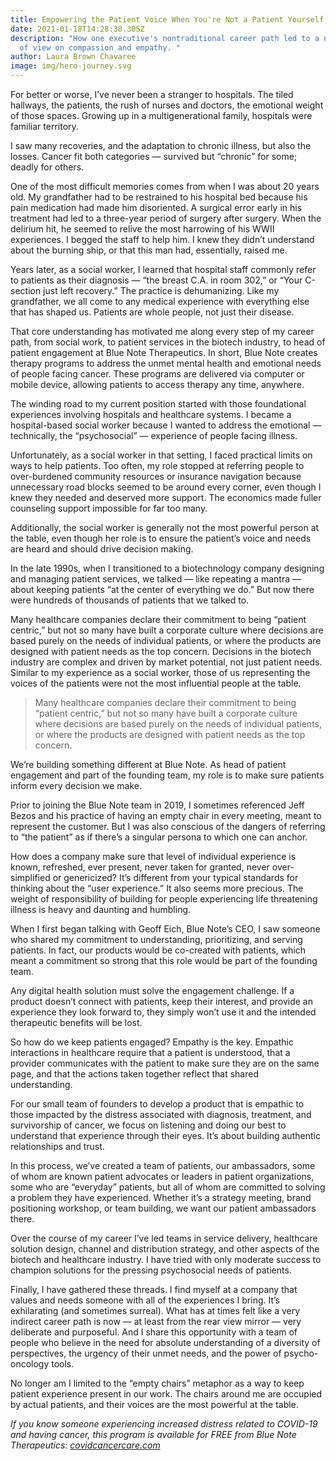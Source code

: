 ```yaml
---
title: Empowering the Patient Voice When You're Not a Patient Yourself
date: 2021-01-18T14:28:38.305Z
description: "How one executive's nontraditional career path led to a new point
  of view on compassion and empathy. "
author: Laura Brown Chavaree
image: img/hero-journey.svg
---
```

For better or worse, I’ve never been a stranger to hospitals. The tiled hallways, the patients, the rush of nurses and doctors, the emotional weight of those spaces. Growing up in a multigenerational family, hospitals were familiar territory. 

I saw many recoveries, and the adaptation to chronic illness, but also the losses. Cancer fit both categories — survived but “chronic” for some; deadly for others.

One of the most difficult memories comes from when I was about 20 years old. My grandfather had to be restrained to his hospital bed because his pain medication had made him disoriented. A surgical error early in his treatment had led to a three-year period of surgery after surgery. When the delirium hit, he seemed to relive the most harrowing of his WWII experiences. I begged the staff to help him. I knew they didn’t understand about the burning ship, or that this man had, essentially, raised me. 

Years later, as a social worker, I learned that hospital staff commonly refer to patients as their diagnosis — “the breast C.A. in room 302,” or “Your C-section just left recovery.” The practice is dehumanizing. Like my grandfather, we all come to any medical experience with everything else that has shaped us. Patients are whole people, not just their disease.

That core understanding has motivated me along every step of my career path, from social work, to patient services in the biotech industry, to head of patient engagement at Blue Note Therapeutics. In short, Blue Note creates therapy programs to address the unmet mental health and emotional needs of people facing cancer. These programs are delivered via computer or mobile device, allowing patients to access therapy any time, anywhere. 

The winding road to my current position started with those foundational experiences involving hospitals and healthcare systems. I became a hospital-based social worker because I wanted to address the emotional — technically, the “psychosocial” — experience of people facing illness. 

Unfortunately, as a social worker in that setting, I faced practical limits on ways to help patients. Too often, my role stopped at referring people to over-burdened community resources or insurance navigation because unnecessary road blocks seemed to be around every corner, even though I knew they needed and deserved more support. The economics made fuller counseling support impossible for far too many. 

Additionally, the social worker is generally not the most powerful person at the table, even though her role is to ensure the patient’s voice and needs are heard and should drive decision making.

In the late 1990s, when I transitioned to a biotechnology company designing and managing patient services, we talked — like repeating a mantra — about keeping patients “at the center of everything we do.” But now there were hundreds of thousands of patients that we talked to.

Many healthcare companies declare their commitment to being “patient centric,” but not so many have built a corporate culture where decisions are based purely on the needs of individual patients, or where the products are designed with patient needs as the top concern. Decisions in the biotech industry are complex and driven by market potential, not just patient needs. Similar to my experience as a social worker, those of us representing the voices of the patients were not the most influential people at the table. 

> Many healthcare companies declare their commitment to being “patient centric,” but not so many have built a corporate culture where decisions are based purely on the needs of individual patients, or where the products are designed with patient needs as the top concern.

We’re building something different at Blue Note. As head of patient engagement and part of the founding team, my role is to make sure patients inform every decision we make.

Prior to joining the Blue Note team in 2019, I sometimes referenced Jeff Bezos and his practice of having an empty chair in every meeting, meant to represent the customer. But I was also conscious of the dangers of referring to “the patient” as if there’s a singular persona to which one can anchor.

How does a company make sure that level of individual experience is known, refreshed, ever present, never taken for granted, never over-simplified or genericized? It’s different from your typical standards for thinking about the “user experience.” It also seems more precious. The weight of responsibility of building for people experiencing life threatening illness is heavy and daunting and humbling.

When I first began talking with Geoff Eich, Blue Note’s CEO, I saw someone who shared my commitment to understanding, prioritizing, and serving patients. In fact, our products would be co-created with patients, which meant a commitment so strong that this role would be part of the founding team. 

Any digital health solution must solve the engagement challenge. If a product doesn’t connect with patients, keep their interest, and provide an experience they look forward to, they simply won’t use it and the intended therapeutic benefits will be lost. 

So how do we keep patients engaged? Empathy is the key. Empathic interactions in healthcare require that a patient is understood, that a provider communicates with the patient to make sure they are on the same page, and that the actions taken together reflect that shared understanding. 

For our small team of founders to develop a product that is empathic to those impacted by the distress associated with diagnosis, treatment, and survivorship of cancer, we focus on listening and doing our best to understand that experience through their eyes. It’s about building authentic relationships and trust. 

In this process, we’ve created a team of patients, our ambassadors, some of whom are known patient advocates or leaders in patient organizations, some who are “everyday” patients, but all of whom are committed to solving a problem they have experienced. Whether it’s a strategy meeting, brand positioning workshop, or team building, we want our patient ambassadors there. 

Over the course of my career I’ve led teams in service delivery, healthcare solution design, channel and distribution strategy, and other aspects of the biotech and healthcare industry. I have tried with only moderate success to champion solutions for the pressing psychosocial needs of patients. 

Finally, I have gathered these threads. I find myself at a company that values and needs someone with all of the experiences I bring. It’s exhilarating (and sometimes surreal). What has at times felt like a very indirect career path is now — at least from the rear view mirror — very deliberate and purposeful. And I share this opportunity with a team of people who believe in the need for absolute understanding of a diversity of perspectives, the urgency of their unmet needs, and the power of psycho-oncology tools. 

No longer am I limited to the “empty chairs” metaphor as a way to keep patient experience present in our work. The chairs around me are occupied by actual patients, and their voices are the most powerful at the table. 

*If you know someone experiencing increased distress related to COVID-19 and having cancer, this program is available for FREE from Blue Note Therapeutics: [covidcancercare.com](https://covidcancercare.com/)*